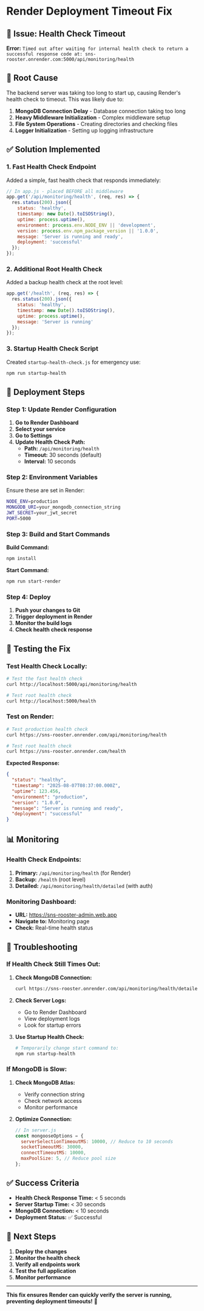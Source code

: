 # Render Deployment Timeout Fix

## 🚨 Issue: Health Check Timeout

**Error:** `Timed out after waiting for internal health check to return a successful response code at: sns-rooster.onrender.com:5000/api/monitoring/health`

## 🔧 Root Cause

The backend server was taking too long to start up, causing Render's health check to timeout. This was likely due to:

1. **MongoDB Connection Delay** - Database connection taking too long
2. **Heavy Middleware Initialization** - Complex middleware setup
3. **File System Operations** - Creating directories and checking files
4. **Logger Initialization** - Setting up logging infrastructure

## ✅ Solution Implemented

### **1. Fast Health Check Endpoint**

Added a simple, fast health check that responds immediately:

```javascript
// In app.js - placed BEFORE all middleware
app.get('/api/monitoring/health', (req, res) => {
  res.status(200).json({
    status: 'healthy',
    timestamp: new Date().toISOString(),
    uptime: process.uptime(),
    environment: process.env.NODE_ENV || 'development',
    version: process.env.npm_package_version || '1.0.0',
    message: 'Server is running and ready',
    deployment: 'successful'
  });
});
```

### **2. Additional Root Health Check**

Added a backup health check at the root level:

```javascript
app.get('/health', (req, res) => {
  res.status(200).json({
    status: 'healthy',
    timestamp: new Date().toISOString(),
    uptime: process.uptime(),
    message: 'Server is running'
  });
});
```

### **3. Startup Health Check Script**

Created `startup-health-check.js` for emergency use:

```bash
npm run startup-health
```

## 🚀 Deployment Steps

### **Step 1: Update Render Configuration**

1. **Go to Render Dashboard**
2. **Select your service**
3. **Go to Settings**
4. **Update Health Check Path:**
   - **Path:** `/api/monitoring/health`
   - **Timeout:** 30 seconds (default)
   - **Interval:** 10 seconds

### **Step 2: Environment Variables**

Ensure these are set in Render:

```bash
NODE_ENV=production
MONGODB_URI=your_mongodb_connection_string
JWT_SECRET=your_jwt_secret
PORT=5000
```

### **Step 3: Build and Start Commands**

**Build Command:**
```bash
npm install
```

**Start Command:**
```bash
npm run start-render
```

### **Step 4: Deploy**

1. **Push your changes to Git**
2. **Trigger deployment in Render**
3. **Monitor the build logs**
4. **Check health check response**

## 🧪 Testing the Fix

### **Test Health Check Locally:**

```bash
# Test the fast health check
curl http://localhost:5000/api/monitoring/health

# Test root health check
curl http://localhost:5000/health
```

### **Test on Render:**

```bash
# Test production health check
curl https://sns-rooster.onrender.com/api/monitoring/health

# Test root health check
curl https://sns-rooster.onrender.com/health
```

**Expected Response:**
```json
{
  "status": "healthy",
  "timestamp": "2025-08-07T08:37:00.000Z",
  "uptime": 123.456,
  "environment": "production",
  "version": "1.0.0",
  "message": "Server is running and ready",
  "deployment": "successful"
}
```

## 📊 Monitoring

### **Health Check Endpoints:**

1. **Primary:** `/api/monitoring/health` (for Render)
2. **Backup:** `/health` (root level)
3. **Detailed:** `/api/monitoring/health/detailed` (with auth)

### **Monitoring Dashboard:**

- **URL:** https://sns-rooster-admin.web.app
- **Navigate to:** Monitoring page
- **Check:** Real-time health status

## 🚨 Troubleshooting

### **If Health Check Still Times Out:**

1. **Check MongoDB Connection:**
   ```bash
   curl https://sns-rooster.onrender.com/api/monitoring/health/detailed
   ```

2. **Check Server Logs:**
   - Go to Render Dashboard
   - View deployment logs
   - Look for startup errors

3. **Use Startup Health Check:**
   ```bash
   # Temporarily change start command to:
   npm run startup-health
   ```

### **If MongoDB is Slow:**

1. **Check MongoDB Atlas:**
   - Verify connection string
   - Check network access
   - Monitor performance

2. **Optimize Connection:**
   ```javascript
   // In server.js
   const mongooseOptions = {
     serverSelectionTimeoutMS: 10000, // Reduce to 10 seconds
     socketTimeoutMS: 30000,
     connectTimeoutMS: 10000,
     maxPoolSize: 5, // Reduce pool size
   };
   ```

## ✅ Success Criteria

- **Health Check Response Time:** < 5 seconds
- **Server Startup Time:** < 30 seconds
- **MongoDB Connection:** < 10 seconds
- **Deployment Status:** ✅ Successful

## 🔄 Next Steps

1. **Deploy the changes**
2. **Monitor the health check**
3. **Verify all endpoints work**
4. **Test the full application**
5. **Monitor performance**

---

**This fix ensures Render can quickly verify the server is running, preventing deployment timeouts!** 🚀 